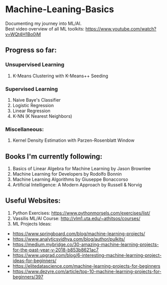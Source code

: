 # Machine-Leaning-Basics
Documenting my journey into ML/AI.\
Best video overview of all ML toolkits: https://www.youtube.com/watch?v=WQt4H1Bo0jM

## Progress so far:
### Unsupervised Learning
1. K-Means Clustering with K-Means++ Seeding
### Supervised Learning
1. Naive Baye's Classifier
2. Logistic Regression
3. Linear Regression
4. K-NN (K Nearest Neighbors)
### Miscellaneous:
1. Kernel Density Estimation with Parzen-Rosenblatt Window

## Books I'm currently following:
1. Basics of Linear Algebra for Machine Learning by Jason Brownlee
2. Machine Learning for Developers by Rodolfo Bonnin
3. Machine Learning Algorithms by Giuseppe Bonaccorso
4. Artificial Intelligence: A Modern Approach by Russell & Norvig

## Useful Websites:
1. Python Exercises: https://www.pythonmorsels.com/exercises/list/
2. Vassilis ML/AI Course: http://vlm1.uta.edu/~athitsos/courses/
3. ML Projects Ideas:
  * https://www.springboard.com/blog/machine-learning-projects/
  * https://www.analyticsvidhya.com/blog/author/pulkits/
  * https://medium.mybridge.co/30-amazing-machine-learning-projects-for-the-past-year-v-2018-b853b8621ac7
  * https://www.upgrad.com/blog/6-interesting-machine-learning-project-ideas-for-beginners/
  * https://elitedatascience.com/machine-learning-projects-for-beginners
  * https://www.dezyre.com/article/top-10-machine-learning-projects-for-beginners/397
